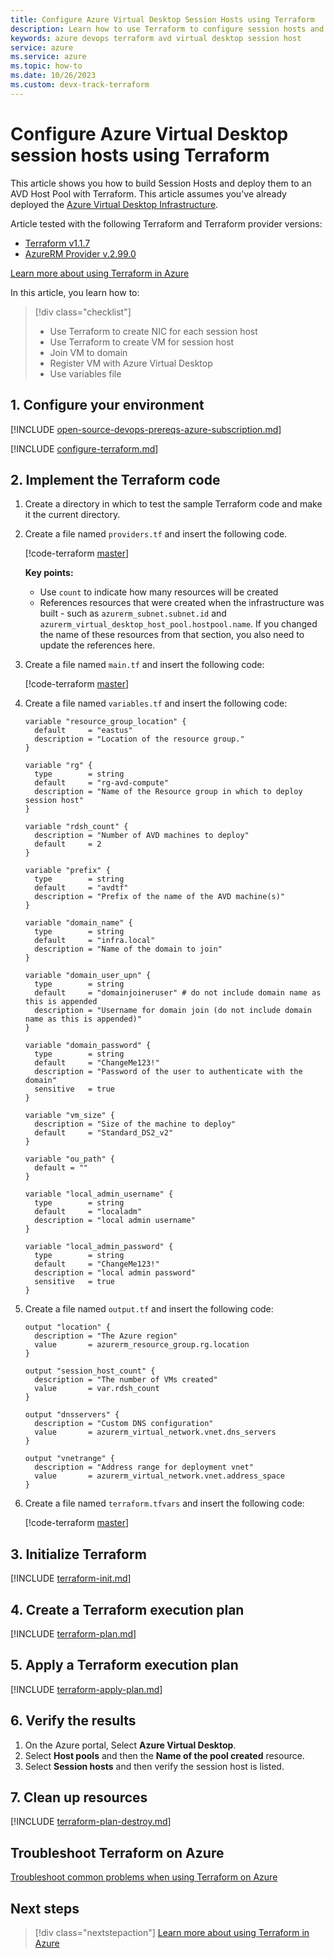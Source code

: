 ```yaml
---
title: Configure Azure Virtual Desktop Session Hosts using Terraform
description: Learn how to use Terraform to configure session hosts and add them to a host pool.
keywords: azure devops terraform avd virtual desktop session host
service: azure
ms.service: azure
ms.topic: how-to
ms.date: 10/26/2023
ms.custom: devx-track-terraform
---
```


# Configure Azure Virtual Desktop session hosts using Terraform

This article shows you how to build Session Hosts and deploy them to an AVD Host Pool with Terraform. This article assumes you've already deployed the [Azure Virtual Desktop Infrastructure](../terraform/configure-azure-virtual-desktop.md).

Article tested with the following Terraform and Terraform provider versions:

- [Terraform v1.1.7](https://releases.hashicorp.com/terraform/)
- [AzureRM Provider v.2.99.0](https://registry.terraform.io/providers/hashicorp/azurerm/latest/docs)

[Learn more about using Terraform in Azure](/azure/terraform)

In this article, you learn how to:

> [!div class="checklist"]
> * Use Terraform to create NIC for each session host
> * Use Terraform to create VM for session host
> * Join VM to domain
> * Register VM with Azure Virtual Desktop
> * Use variables file

## 1. Configure your environment

[!INCLUDE [open-source-devops-prereqs-azure-subscription.md](../includes/open-source-devops-prereqs-azure-subscription.md)]

[!INCLUDE [configure-terraform.md](includes/configure-terraform.md)]

## 2. Implement the Terraform code

1. Create a directory in which to test the sample Terraform code and make it the current directory.

1. Create a file named `providers.tf` and insert the following code.

    [!code-terraform [master](../../terraform_samples/quickstart/101-azure-virtual-desktop/provider.tf)]

    **Key points:**

    - Use `count` to indicate how many resources will be created
    - References resources that were created when the infrastructure was built - such as `azurerm_subnet.subnet.id` and `azurerm_virtual_desktop_host_pool.hostpool.name`.  If you  changed the name of these resources from that section, you also need to update the references here.

1. Create a file named `main.tf` and insert the following code:

    [!code-terraform [master](../../terraform_samples/quickstart/101-azure-virtual-desktop/host.tf)]

1. Create a file named `variables.tf` and insert the following code:

    ```
    variable "resource_group_location" {
      default     = "eastus"
      description = "Location of the resource group."
    }
    
    variable "rg" {
      type        = string
      default     = "rg-avd-compute"
      description = "Name of the Resource group in which to deploy session host"
    }
    
    variable "rdsh_count" {
      description = "Number of AVD machines to deploy"
      default     = 2
    }
    
    variable "prefix" {
      type        = string
      default     = "avdtf"
      description = "Prefix of the name of the AVD machine(s)"
    }
    
    variable "domain_name" {
      type        = string
      default     = "infra.local"
      description = "Name of the domain to join"
    }
    
    variable "domain_user_upn" {
      type        = string
      default     = "domainjoineruser" # do not include domain name as this is appended
      description = "Username for domain join (do not include domain name as this is appended)"
    }
    
    variable "domain_password" {
      type        = string
      default     = "ChangeMe123!"
      description = "Password of the user to authenticate with the domain"
      sensitive   = true
    }
    
    variable "vm_size" {
      description = "Size of the machine to deploy"
      default     = "Standard_DS2_v2"
    }
    
    variable "ou_path" {
      default = ""
    }
    
    variable "local_admin_username" {
      type        = string
      default     = "localadm"
      description = "local admin username"
    }
    
    variable "local_admin_password" {
      type        = string
      default     = "ChangeMe123!"
      description = "local admin password"
      sensitive   = true
    }
    ```
    
1. Create a file named `output.tf` and insert the following code:
    
    ```
    output "location" {
      description = "The Azure region"
      value       = azurerm_resource_group.rg.location
    }
    
    output "session_host_count" {
      description = "The number of VMs created"
      value       = var.rdsh_count
    }
    
    output "dnsservers" {
      description = "Custom DNS configuration"
      value       = azurerm_virtual_network.vnet.dns_servers
    }
    
    output "vnetrange" {
      description = "Address range for deployment vnet"
      value       = azurerm_virtual_network.vnet.address_space
    }
    ```
    
1. Create a file named `terraform.tfvars` and insert the following code:

    [!code-terraform [master](../../terraform_samples/quickstart/101-azure-virtual-desktop/environments/sample.tfvars)]

## 3. Initialize Terraform

[!INCLUDE [terraform-init.md](includes/terraform-init.md)]

## 4. Create a Terraform execution plan

[!INCLUDE [terraform-plan.md](includes/terraform-plan.md)]

## 5. Apply a Terraform execution plan

[!INCLUDE [terraform-apply-plan.md](includes/terraform-apply-plan.md)]

## 6. Verify the results

1. On the Azure portal, Select **Azure Virtual Desktop**.
1. Select **Host pools** and then the **Name of the pool created** resource.
1. Select **Session hosts** and then verify the session host is listed.

## 7. Clean up resources

[!INCLUDE [terraform-plan-destroy.md](includes/terraform-plan-destroy.md)]

## Troubleshoot Terraform on Azure

[Troubleshoot common problems when using Terraform on Azure](troubleshoot.md)

## Next steps

> [!div class="nextstepaction"]
> [Learn more about using Terraform in Azure](/azure/terraform)
